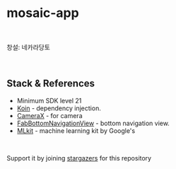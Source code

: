 <h1>mosaic-app</h1></br>

<p> 
창설: 네카라당토
</p>

</br>

## Stack & References

- Minimum SDK level 21
- [Koin](https://github.com/InsertKoinIO/koin) - dependency injection.
- [CameraX](https://developer.android.com/training/camerax) - for camera
- [FabBottomNavigationView](https://github.com/VadimZhuk0v/FabBottomNavigationView) - bottom navigation view.
- [MLkit](https://github.com/googlesamples/mlkit) - machine learning kit by Google's 

</br>

Support it by joining [stargazers](https://github.com/hongbeomi/MacGyver/stargazers) for this repository